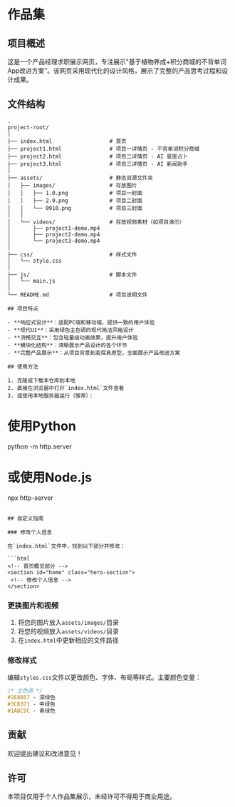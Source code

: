 # 作品集

## 项目概述

这是一个产品经理求职展示网页，专注展示"基于植物养成+积分商城的不背单词App改进方案"。该网页采用现代化的设计风格，展示了完整的产品思考过程和设计成果。

## 文件结构

```
.
project-root/
│
├── index.html                  # 首页
├── project1.html               # 项目一详情页 - 不背单词积分商城
├── project2.html               # 项目二详情页 - AI 星座占卜
├── project3.html               # 项目三详情页 - AI 新闻助手
│
├── assets/                     # 静态资源文件夹
│   ├── images/                 # 存放图片
│   │   ├── 1.0.png             # 项目一封面
│   │   ├── 2.0.png             # 项目二封面
│   │   └── 0910.png            # 项目三封面
│   │
│   └── videos/                 # 存放视频素材（如项目演示）
│       ├── project1-demo.mp4
│       ├── project2-demo.mp4
│       └── project3-demo.mp4
│
├── css/                        # 样式文件
│   └── style.css
│
├── js/                         # 脚本文件
│   └── main.js
│
└── README.md                   # 项目说明文件

## 项目特点

- **响应式设计**：适配PC端和移动端，提供一致的用户体验
- **现代UI**：采用绿色主色调的现代简洁风格设计
- **流畅交互**：包含轻量级动画效果，提升用户体验
- **模块化结构**：清晰展示产品设计的各个环节
- **完整产品展示**：从项目背景到高保真原型，全面展示产品改进方案

## 使用方法

1. 克隆或下载本仓库到本地
2. 直接在浏览器中打开`index.html`文件查看
3. 或使用本地服务器运行（推荐）：
   ```
   # 使用Python
   python -m http.server
   
   # 或使用Node.js
   npx http-server
   ```

## 自定义指南

### 修改个人信息

在`index.html`文件中，找到以下部分并修改：

```html
<!-- 首页概览部分 -->
<section id="home" class="hero-section">
    <!-- 修改个人信息 -->
</section>
```

### 更换图片和视频

1. 将您的图片放入`assets/images/`目录
2. 将您的视频放入`assets/videos/`目录
3. 在`index.html`中更新相应的文件路径

### 修改样式

编辑`styles.css`文件以更改颜色、字体、布局等样式。主要颜色变量：

```css
/* 主色调 */
#2E8B57 - 深绿色
#3CB371 - 中绿色
#1ABC9C - 青绿色
```

## 贡献

欢迎提出建议和改进意见！

## 许可

本项目仅用于个人作品集展示，未经许可不得用于商业用途。
